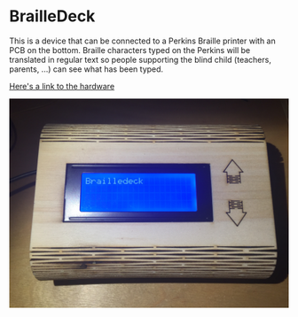 # BrailleDeck
This is a device that can be connected to a Perkins Braille printer with an PCB on the bottom. Braille characters typed on the Perkins will be translated in regular text so people supporting the blind child (teachers, parents, ...) can see what has been typed.

[Here's a link to the hardware](http://a360.co/2sZhAKf)

![](https://github.com/DavidTruyens/BrailleDeck/blob/master/20170415_200135655_iOS.jpg)

